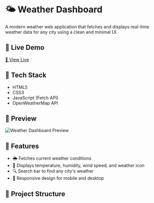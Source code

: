 # 🌤️ Weather Dashboard

A modern weather web application that fetches and displays real-time weather data for any city using a clean and minimal UI.

## 🚀 Live Demo
[🔗 View Live](https://dinesh15-hub.github.io/weather-dashboard/)

## 🧰 Tech Stack
- HTML5
- CSS3
- JavaScript (Fetch API)
- OpenWeatherMap API

## 📸 Preview
![Weather Dashboard Preview](https://via.placeholder.com/800x400.png?text=Weather+Dashboard+Preview)

## 🔧 Features
- 🌦️ Fetches current weather conditions
- 🧭 Displays temperature, humidity, wind speed, and weather icon
- 🔍 Search bar to find any city's weather
- 📱 Responsive design for mobile and desktop

## 📁 Project Structure
